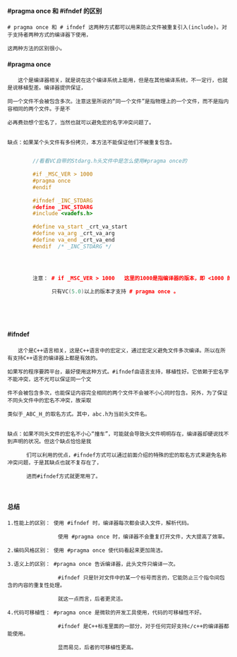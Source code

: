 #### #pragma once 和 #ifndef 的区别

    # pragma once 和 # ifndef 这两种方式都可以用来防止文件被重复引入(include)。对于支持者两种方式的编译器下使用，
    
    这两种方法的区别很小。
    
    
#### #pragma once

    　　这个是编译器相关，就是说在这个编译系统上能用，但是在其他编译系统，不一定行，也就是说移植型差。编译器提供保证，
    
    同一个文件不会被包含多次。注意这里所说的“同一个文件”是指物理上的一个文件，而不是指内容相同的两个文件。于是不
    
    必再费劲想个宏名了，当然也就可以避免宏的名字冲突问题了。
    
    
    缺点：如果某个头文件有多份拷贝，本方法不能保证他们不被重复包含。
    

```cpp

        //看看VC自带的Stdarg.h头文件中是怎么使用#pragma once的
         
        #if _MSC_VER > 1000
        #pragma once
        #endif
        
        #ifndef _INC_STDARG
        #define _INC_STDARG
        #include <vadefs.h>
        
        #define va_start _crt_va_start
        #define va_arg _crt_va_arg
        #define va_end _crt_va_end
        #endif  /* _INC_STDARG */
        
        
```
        
        
```cpp

        注意： # if _MSC_VER > 1000   这里的1000是指编译器的版本，即 <1000 的 VC(5.0)以下的版本就不支持。
        
              只有VC(5.0)以上的版本才支持 # pragma once 。
              
              
```


<br>

#### #ifndef

    　　这个是C++语言相关，这是C++语言中的宏定义，通过宏定义避免文件多次编译。所以在所有支持C++语言的编译器上都是有效的。
    
    如果写的程序要跨平台，最好使用这种方式。#ifndef由语言支持，移植性好。它依赖于宏名字不能冲突，这不光可以保证同一个文
    
    件不会被包含多次，也能保证内容完全相同的两个文件不会被不小心同时包含。另外，为了保证不同头文件中的宏名不冲突，故采取
    
    类似于_ABC_H_的取名方式。其中，abc.h为当前头文件名。

    
    缺点：如果不同头文件的宏名不小心“撞车”，可能就会导致头文件明明存在，编译器却硬说找不到声明的状况。但这个缺点恰恰是我
    
          们可以利用的优点，#ifndef方式可以通过前面介绍的特殊的宏的取名方式来避免名称冲突问题，于是其缺点也就不复存在了，
         
          进而#ifndef方式就更常用了。


<br>

#### 总结

    1.性能上的区别： 使用 #ifndef 时，编译器每次都会读入文件，解析代码。
    
                    使用 #pragma once 时，编译器不会重复打开文件，大大提高了效率。
                     
    2.编码风格区别： 使用 #pragma once 使代码看起来更加简洁。
    
    3.语义上的区别： #pragma once 告诉编译器，此头文件只编译一次。
    
                    #ifndef 只是针对文件中的某一个标号而言的，它能防止三个指令间包含的内容的重复性处理。
                     
                    就这一点而言，后者更灵活。
                     
    4.代码可移植性： #pragma once 是微软的开发工具使用，代码的可移植性不好。
    
                    #ifndef 是C++标准里面的一部分，对于任何完好支持c/c++的编译器都能使用。
                     
                    显而易见，后者的可移植性更高。
                     
                     
                     
                     
                     

        
